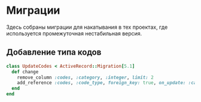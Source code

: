 Миграции
========

Здесь собраны миграции для накатывания в тех проектах, где используется
промежуточная нестабильная версия.

Добавление типа кодов
---------------------

```ruby
class UpdateCodes < ActiveRecord::Migration[5.1]
  def change
    remove_column :codes, :category, :integer, limit: 2
    add_reference :codes, :code_type, foreign_key: true, on_update: :cascade, on_delete: :cascade
  end
end
```
